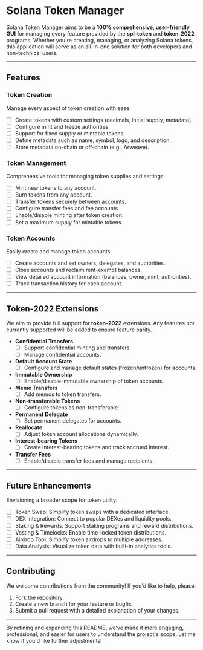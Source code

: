 # Solana Token Manager

Solana Token Manager aims to be a **100% comprehensive, user-friendly GUI** for managing every feature provided by the **spl-token** and **token-2022** programs. Whether you're creating, managing, or analyzing Solana tokens, this application will serve as an all-in-one solution for both developers and non-technical users.

---

## Features

### Token Creation

Manage every aspect of token creation with ease:

- [ ] Create tokens with custom settings (decimals, initial supply, metadata).
- [ ] Configure mint and freeze authorities.
- [ ] Support for fixed supply or mintable tokens.
- [ ] Define metadata such as name, symbol, logo, and description.
- [ ] Store metadata on-chain or off-chain (e.g., Arweave).

### Token Management

Comprehensive tools for managing token supplies and settings:

- [ ] Mint new tokens to any account.
- [ ] Burn tokens from any account.
- [ ] Transfer tokens securely between accounts.
- [ ] Configure transfer fees and fee accounts.
- [ ] Enable/disable minting after token creation.
- [ ] Set a maximum supply for mintable tokens.

### Token Accounts

Easily create and manage token accounts:

- [ ] Create accounts and set owners, delegates, and authorities.
- [ ] Close accounts and reclaim rent-exempt balances.
- [ ] View detailed account information (balances, owner, mint, authorities).
- [ ] Track transaction history for each account.

---

## Token-2022 Extensions

We aim to provide full support for **token-2022** extensions. Any features not currently supported will be added to ensure feature parity.

- **Confidential Transfers**
  - [ ] Support confidential minting and transfers.
  - [ ] Manage confidential accounts.
- **Default Account State**
  - [ ] Configure and manage default states (frozen/unfrozen) for accounts.
- **Immutable Ownership**
  - [ ] Enable/disable immutable ownership of token accounts.
- **Memo Transfers**
  - [ ] Add memos to token transfers.
- **Non-transferable Tokens**
  - [ ] Configure tokens as non-transferable.
- **Permanent Delegate**
  - [ ] Set permanent delegates for accounts.
- **Reallocate**
  - [ ] Adjust token account allocations dynamically.
- **Interest-bearing Tokens**
  - [ ] Create interest-bearing tokens and track accrued interest.
- **Transfer Fees**
  - [ ] Enable/disable transfer fees and manage recipients.

---

## Future Enhancements

Envisioning a broader scope for token utility:

- [ ] Token Swap: Simplify token swaps with a dedicated interface.
- [ ] DEX Integration: Connect to popular DEXes and liquidity pools.
- [ ] Staking & Rewards: Support staking programs and reward distributions.
- [ ] Vesting & Timelocks: Enable time-locked token distributions.
- [ ] Airdrop Tool: Simplify token airdrops to multiple addresses.
- [ ] Data Analysis: Visualize token data with built-in analytics tools.

---

## Contributing

We welcome contributions from the community! If you'd like to help, please:

1. Fork the repository.
2. Create a new branch for your feature or bugfix.
3. Submit a pull request with a detailed explanation of your changes.

---

By refining and expanding this README, we’ve made it more engaging, professional, and easier for users to understand the project's scope. Let me know if you'd like further adjustments!
